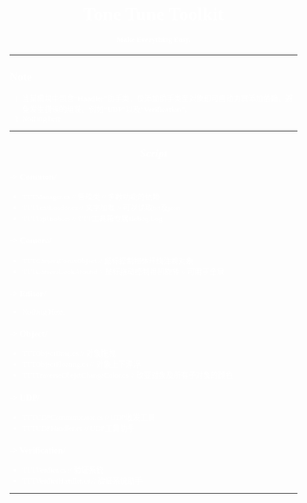 <font face="STHeiti" size=2 color=#FFFFFF>

## <center><font size=6>**Tone Tune Toolkit**</font></center>
#### <center><font size=2>Make Everything Easy.</font></center>

---

## Note
1. 当某模块中包含“**Handler**”助手类，仅添加助手类至对象即可自动为其添加依赖。避免发生错误的组装。例如“**UDP**”以及“**Verification**”。
2. Nothing here.

---

## <center>*Script*</center>

### -> Common/
* TTTManager.cs // 管理类 // 多数功能的依赖
* TTTTextLoader.cs // 文字加载 // 可以读取txt及json
* TTTTipTools.cs // TTT工具箱专属Debug.Log

### -> Camera/
* TTTCameraFocusObject // 鼠标控制物体环绕注视对象
* TTTCameraLookAround // 鼠标拖动控制相机旋转 // 可用于全景

### -> Editor/
* Nothing Here.

### -> Object/
* TTTObjectDrag.cs // 对象拖拽
* TTTObjectFloating.cs // 对象上下漂浮
* TTTTraverseObejctChangeColor.cs // 改变对象及所有子对象的颜色

### -> UDP/
* TTTUDPCommunicator.cs // UDP收发工具
* TTTUDPHandler.cs // UDP工具助手

### -> Verification/
* TTTVerifier.cs // 验证系统
* TTTVerifierHandler.cs // 验证系统助手

---



</font>
